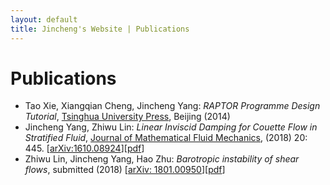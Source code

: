 ```yaml
---
layout: default
title: Jincheng's Website | Publications
---
```


# Publications

<div class="post" markdown="1">

- Tao Xie, Xiangqian Cheng, Jincheng Yang: *RAPTOR Programme Design Tutorial*, [Tsinghua University Press](http://www.tup.tsinghua.edu.cn/booksCenter/book_05438301.html), Beijing (2014)
- Jincheng Yang, Zhiwu Lin: *Linear Inviscid Damping for Couette Flow in Stratified Fluid*, [Journal of Mathematical Fluid Mechanics](https://link.springer.com/article/10.1007%2Fs00021-017-0328-3), (2018) 20: 445. [[arXiv:1610.08924](https://arxiv.org/abs/1610.08924)][[pdf](/users/jcyang/assets/files/inviscid-damping.pdf)]
- Zhiwu Lin, Jincheng Yang, Hao Zhu: *Barotropic instability of shear flows*, submitted (2018) [[arXiv: 1801.00950](https://arxiv.org/abs/1801.00950)][[pdf](/users/jcyang/assets/files/1801.00950.pdf)]

</div>